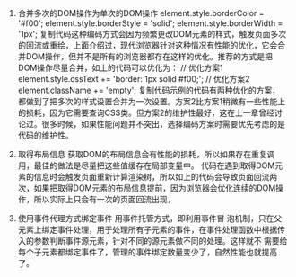 1. 合并多次的DOM操作为单次的DOM操作
    element.style.borderColor = '#f00';
element.style.borderStyle = 'solid';
element.style.borderWidth = '1px';
复制代码这种编码方式会因为频繁更改DOM元素的样式，触发页面多次的回流或重绘，上面介绍过，现代浏览器针对这种情况有性能的优化，它会合并DOM操作，但并不是所有的浏览器都存在这样的优化。推荐的方式是把DOM操作尽量合并，如上的代码可以优化为：
// 优化方案1
element.style.cssText += 'border: 1px solid #f00;';
// 优化方案2
element.className += 'empty';
复制代码示例的代码有两种优化的方案，都做到了把多次的样式设置合并为一次设置。方案2比方案1稍微有一些性能上的损耗，因为它需要查询CSS类。但方案2的维护性最好，这在上一章曾经讨论过。很多时候，如果性能问题并不突出，选择编码方案时需要优先考虑的是代码的维护性。

2. 取得布局信息
 获取DOM的布局信息会有性能的损耗，所以如果存在重复调用，最佳的做法是尽量把这些值缓存在局部变量中。
 代码在遇到取得DOM元素的信息时会触发页面重新计算渲染树，所以如上的代码会导致页面回流两次，如果把取得DOM元素的布局信息提前，因为浏览器会优化连续的DOM操作，所以实际上只会有一次的页面回流出现，

 3. 使用事件代理方式绑定事件
用事件托管方式，即利用事件冒 泡机制，只在父元素上绑定事件处理，用于处理所有子元素的事件，在事件处理函数中根据传入的参数判断事件源元素，针对不同的源元素做不同的处理。这样就不 需要给每个子元素都绑定事件了，管理的事件绑定数量变少了，自然性能也就提高了。